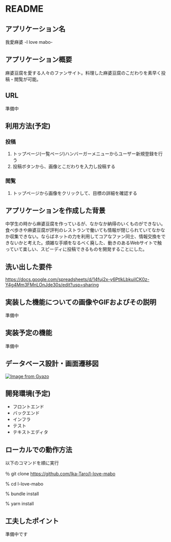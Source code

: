 # README

## アプリケーション名

我愛麻婆 -I love mabo-

## アプリケーション概要

麻婆豆腐を愛する人々のファンサイト。料理した麻婆豆腐のこだわりを素早く投稿・閲覧が可能。

## URL

準備中

## 利用方法(予定)

### 投稿

1. トップページ(一覧ページ)ハンバーガーメニューからユーザー新規登録を行う
2. 投稿ボタンから、画像とこだわりを入力し投稿する

### 閲覧

1. トップページから画像をクリックして、目標の詳細を確認する

## アプリケーションを作成した背景

中学生の時から麻婆豆腐を作っているが、なかなか納得のいくものができない。食べ歩きや麻婆豆腐が評判のレストランで働いても情報が閉じられていてなかなか収集できない。ならばネットの力を利用してコアなファン同士、情報交換をできないかと考えた。煩雑な手順をなるべく廃した、動きのあるWebサイトで触っていて楽しい、スピーディに投稿できるものを開発することにした。

## 洗い出した要件

https://docs.google.com/spreadsheets/d/14fuj2x-y6PtlkLbkuiICK0z-Y4g4Mm3FMnLOnJde30s/edit?usp=sharing

## 実装した機能についての画像やGIFおよびその説明

準備中

## 実装予定の機能

準備中

## データベース設計・画面遷移図

[![Image from Gyazo](https://i.gyazo.com/6925e5bd02e5fcb12117f04f2670e616.png)](https://gyazo.com/6925e5bd02e5fcb12117f04f2670e616)

## 開発環境(予定)

- フロントエンド
- バックエンド
- インフラ
- テスト
- テキストエディタ

## ローカルでの動作方法

以下のコマンドを順に実行

％ git clone https://github.com/Ika-Taro/I-love-mabo

% cd I-love-mabo

% bundle install

% yarn install

## 工夫したポイント

準備中です